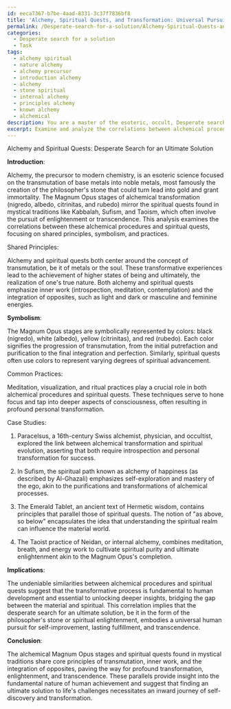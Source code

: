 ```yaml
---
id: eeca7367-b7be-4aad-8331-3c37f7836bf8
title: 'Alchemy, Spiritual Quests, and Transformation: Universal Pursuit for Enlightenment'
permalink: /Desperate-search-for-a-solution/Alchemy-Spiritual-Quests-and-Transformation-Universal-Pursuit-for-Enlightenment/
categories:
  - Desperate search for a solution
  - Task
tags:
  - alchemy spiritual
  - nature alchemy
  - alchemy precursor
  - introduction alchemy
  - alchemy
  - stone spiritual
  - internal alchemy
  - principles alchemy
  - known alchemy
  - alchemical
description: You are a master of the esoteric, occult, Desperate search for a solution, you complete tasks to the absolute best of your ability, no matter if you think you were not trained to do the task specifically, you will attempt to do it anyways, since you have performed the tasks you are given with great mastery, accuracy, and deep understanding of what is requested. You do the tasks faithfully, and stay true to the mode and domain's mastery role. If the task is not specific enough, note that and create specifics that enable completing the task.
excerpt: Examine and analyze the correlations between alchemical procedures, particularly the Magnum Opus stages (nigredo, albedo, citrinitas, and rubedo), and spiritual quests found in various mystical traditions. Illuminate the shared principles, symbolism, and practices that demonstrate a desperate search for an ultimate solution, enlightenment, or transcendence. Provide case studies and examples of historical figures or well-known texts from both the alchemical and spiritual domains that embody this pursuit, and discuss the potential implications and underlying reasons for these similarities.
---
```

Alchemy and Spiritual Quests: Desperate Search for an Ultimate Solution

**Introduction**:

Alchemy, the precursor to modern chemistry, is an esoteric science focused on the transmutation of base metals into noble metals, most famously the creation of the philosopher's stone that could turn lead into gold and grant immortality. The Magnum Opus stages of alchemical transformation (nigredo, albedo, citrinitas, and rubedo) mirror the spiritual quests found in mystical traditions like Kabbalah, Sufism, and Taoism, which often involve the pursuit of enlightenment or transcendence. This analysis examines the correlations between these alchemical procedures and spiritual quests, focusing on shared principles, symbolism, and practices.

Shared Principles:

Alchemy and spiritual quests both center around the concept of transmutation, be it of metals or the soul. These transformative experiences lead to the achievement of higher states of being and ultimately, the realization of one's true nature. Both alchemy and spiritual quests emphasize inner work (introspection, meditation, contemplation) and the integration of opposites, such as light and dark or masculine and feminine energies.

**Symbolism**:

The Magnum Opus stages are symbolically represented by colors: black (nigredo), white (albedo), yellow (citrinitas), and red (rubedo). Each color signifies the progression of transmutation, from the initial putrefaction and purification to the final integration and perfection. Similarly, spiritual quests often use colors to represent varying degrees of spiritual advancement.

Common Practices:

Meditation, visualization, and ritual practices play a crucial role in both alchemical procedures and spiritual quests. These techniques serve to hone focus and tap into deeper aspects of consciousness, often resulting in profound personal transformation.

Case Studies:

1. Paracelsus, a 16th-century Swiss alchemist, physician, and occultist, explored the link between alchemical transformation and spiritual evolution, asserting that both require introspection and personal transformation for success.

2. In Sufism, the spiritual path known as alchemy of happiness (as described by Al-Ghazali) emphasizes self-exploration and mastery of the ego, akin to the purifications and transformations of alchemical processes.

3. The Emerald Tablet, an ancient text of Hermetic wisdom, contains principles that parallel those of spiritual quests. The notion of "as above, so below" encapsulates the idea that understanding the spiritual realm can influence the material world.

4. The Taoist practice of Neidan, or internal alchemy, combines meditation, breath, and energy work to cultivate spiritual purity and ultimate enlightenment akin to the Magnum Opus's completion.

**Implications**:

The undeniable similarities between alchemical procedures and spiritual quests suggest that the transformative process is fundamental to human development and essential to unlocking deeper insights, bridging the gap between the material and spiritual. This correlation implies that the desperate search for an ultimate solution, be it in the form of the philosopher's stone or spiritual enlightenment, embodies a universal human pursuit for self-improvement, lasting fulfillment, and transcendence.

**Conclusion**:

The alchemical Magnum Opus stages and spiritual quests found in mystical traditions share core principles of transmutation, inner work, and the integration of opposites, paving the way for profound transformation, enlightenment, and transcendence. These parallels provide insight into the fundamental nature of human achievement and suggest that finding an ultimate solution to life's challenges necessitates an inward journey of self-discovery and transformation.
